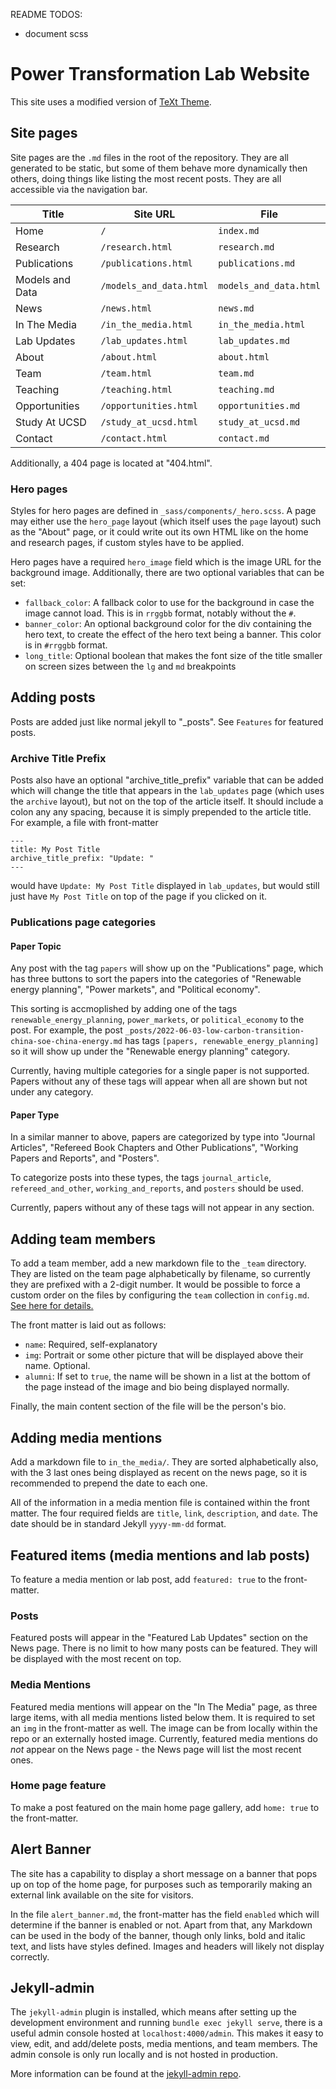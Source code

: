 README TODOS:
- document scss

# Power Transformation Lab Website

This site uses a modified version of [TeXt Theme](https://github.com/kitian616/jekyll-TeXt-theme).

## Site pages
Site pages are the `.md` files in the root of the repository.
They are all generated to be static, but some of them behave more dynamically
then others, doing things like listing the most recent posts. They are all
accessible via the navigation bar.

| Title | Site URL | File |
|-|-|-|
| Home | `/` | `index.md` |
| Research| `/research.html` | `research.md` |
| Publications| `/publications.html` | `publications.md` |
| Models and Data| `/models_and_data.html` | `models_and_data.html` |
| News| `/news.html` | `news.md` |
| In The Media| `/in_the_media.html` | `in_the_media.html` |
| Lab Updates| `/lab_updates.html` | `lab_updates.md` |
| About| `/about.html` | `about.html` |
| Team| `/team.html` | `team.md` |
| Teaching| `/teaching.html` | `teaching.md` |
| Opportunities| `/opportunities.html` | `opportunities.md` |
| Study At UCSD| `/study_at_ucsd.html` | `study_at_ucsd.md` |
| Contact| `/contact.html` | `contact.md` |

Additionally, a 404 page is located at "404.html".


### Hero pages

Styles for hero pages are defined in `_sass/components/_hero.scss`. A page may
either use the `hero_page` layout (which itself uses the `page` layout) such as
the "About" page, or it could write out its own HTML like on the home and
research pages, if custom styles have to be applied.

Hero pages have a required `hero_image` field which is the image URL for the
background image. Additionally, there are two optional variables that can be
set:

- `fallback_color`: A fallback color to use for the background in case
  the image cannot load. This is in `rrggbb` format, notably without the `#`.
- `banner_color`: An optional background color for the div containing the hero
  text, to create the effect of the hero text being a banner. This color is in
  `#rrggbb` format.
- `long_title`: Optional boolean that makes the font size of the title smaller
  on screen sizes between the `lg` and `md` breakpoints


## Adding posts
Posts are added just like normal jekyll to "_posts". See `Features` for featured
posts.

### Archive Title Prefix

Posts also have an optional "archive_title_prefix" variable that can be added
which will change the title that appears in the `lab_updates` page (which
uses the `archive` layout), but not
on the top of the article itself. It should include a colon any any spacing,
because it is simply prepended to the article title. For example, a
file with front-matter
```
---
title: My Post Title
archive_title_prefix: "Update: "
---
```
would have `Update: My Post Title` displayed in `lab_updates`, but would still
just have `My Post Title` on top of the page if you clicked on it.

### Publications page categories
#### Paper Topic

Any post with the tag `papers` will show up on the "Publications" page, which has
three buttons to sort the papers into the categories of "Renewable energy
planning", "Power markets", and "Political economy".

This sorting is accmoplished by adding one of the tags
`renewable_energy_planning`, `power_markets`, or `political_economy` to the
post. For example, the post
`_posts/2022-06-03-low-carbon-transition-china-soe-china-energy.md` has tags
`[papers, renewable_energy_planning]` so it will show up under the "Renewable
energy planning" category.

Currently, having multiple categories for a single paper is not supported. Papers without any of these
tags will appear when all are shown but not under any category.

#### Paper Type
In a similar manner to above, papers are categorized by type into "Journal
Articles", "Refereed Book Chapters and Other Publications", "Working Papers and
Reports", and "Posters".

To categorize posts into these types, the tags `journal_article`,
`refereed_and_other`, `working_and_reports`, and `posters` should be used.

Currently, papers without any of these tags will not appear in any section.


## Adding team members
To add a team member, add a new markdown file to the `_team` directory. They are
listed on the team page alphabetically by filename, so currently they are prefixed with a
2-digit number. It would be possible to force a custom order on the files by
configuring the `team` collection in `config.md`. [See here for details.](https://jekyllrb.com/docs/collections/#custom-sorting-of-documents)

The front matter is laid out as follows:
- `name`: Required, self-explanatory
- `img`: Portrait or some other picture that will be displayed above their name.
  Optional.
- `alumni`: If set to `true`, the name will be shown in a list at the bottom of
  the page instead of the image and bio being displayed normally.

Finally, the main content section of the file will be the person's bio.

## Adding media mentions
Add a markdown file to `in_the_media/`. They are sorted alphabetically also,
with the 3 last ones being displayed as recent on the news page, so it is
recommended to prepend the date to each one.

All of the information in a media mention file is contained within the front
matter. The four required fields are `title`, `link`, `description`, and `date`.
The date should be in standard Jekyll `yyyy-mm-dd` format.


## Featured items (media mentions and lab posts)

To feature a media mention or lab post, add `featured: true` to the front-matter.

### Posts
Featured posts will appear in the "Featured Lab Updates" section on the News
page. There is no limit to how many posts can be featured. They will be
displayed with the most recent on top.

### Media Mentions

Featured media mentions will appear on the "In The Media" page, as three large items, with all media mentions listed below them.
It is required to set an `img` in the front-matter as well. The image can be
from locally within the repo or an externally hosted image.
Currently, featured media mentions do *not* appear on the News page - the News page will list the most recent ones.

### Home page feature

To make a post featured on the main home page gallery, add
`home: true` to the front-matter.

## Alert Banner

The site has a capability to display a short message on a banner that pops up on
top of the home page, for purposes such as temporarily making an external link
available on the site for visitors.

In the file `alert_banner.md`, the front-matter has the field `enabled` which
will determine if the banner is enabled or not. Apart from that, any Markdown
can be used in the body of the banner, though only links, bold and italic text,
and lists have styles defined. Images and headers will likely not display
correctly.

## Jekyll-admin
The `jekyll-admin` plugin is installed, which means after setting up the
development environment and running `bundle exec jekyll serve`, there is a
useful admin console hosted at `localhost:4000/admin`. This makes it easy to
view, edit, and add/delete posts, media mentions, and team members. The admin
console is only run locally and is not hosted in production.

More information can be found at the [jekyll-admin repo](https://github.com/jekyll/jekyll-admin).
